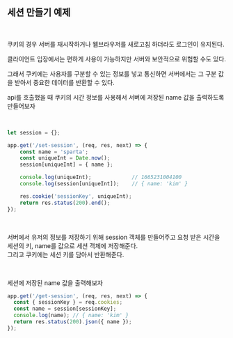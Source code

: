 ## 세션 만들기 예제

<br>

쿠키의 경우 서버를 재시작하거나 웹브라우저를 새로고침 하더라도 로그인이 유지된다.

클라이언트 입장에서는 편하게 사용이 가능하지만 서버와 보안적으로 위험할 수도 있다.

그래서 쿠키에는 사용자를 구분할 수 있는 정보를 넣고 통신하면 서버에서는 그 구분 값을 받아서 중요한 데이터를 반환할 수 있다.

api를 호출했을 때 쿠키의 시간 정보를 사용해서 서버에 저장된 name 값을 출력하도록 만들어보자

<br>

```js
let session = {};

app.get('/set-session', (req, res, next) => {
    const name = 'sparta';
    const uniqueInt = Date.now();
    session[uniqueInt] = { name };

    console.log(uniqueInt);             // 1665231004100
    console.log(session[uniqueInt]);    // { name: 'kim' }

    res.cookie('sessionKey', uniqueInt);
    return res.status(200).end();
});

```

<br>

서버에서 유저의 정보를 저장하기 위해 session 객체를 만들어주고
요청 받은 시간을 세션의 키, name를 값으로 세션 객체에 저장해준다.   
그리고 쿠키에는 세션 키를 담아서 반환해준다.

<br>

세션에 저장된 name 값을 출력해보자

```js
app.get('/get-session', (req, res, next) => {
  const { sessionKey } = req.cookies;
  const name = session[sessionKey];
  console.log(name); // { name: 'kim' }
  return res.status(200).json({ name });
});
```